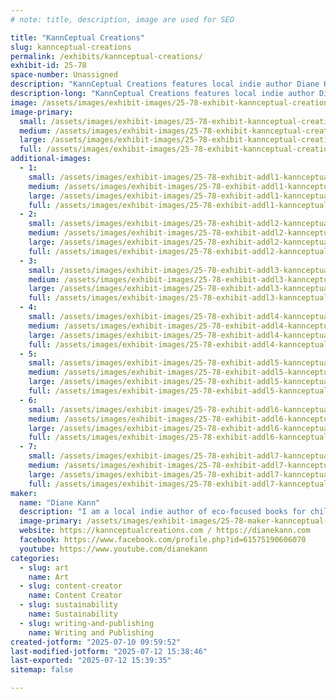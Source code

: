 ```yaml
---
# note: title, description, image are used for SEO

title: "KannCeptual Creations"
slug: kannceptual-creations
permalink: /exhibits/kannceptual-creations/
exhibit-id: 25-78
space-number: Unassigned
description: "KannCeptual Creations features local indie author Diane Kann eco-focused books, artwork, and more!"
description-long: "KannCeptual Creations features local indie author Diane Kann eco-focused books, artwork, and related items. 3d objects created by her son, Devin Kann, are also featured as they relate to the eco-focus."
image: /assets/images/exhibit-images/25-78-exhibit-kannceptual-creations-byte-brigade-cover-large.png
image-primary: 
  small: /assets/images/exhibit-images/25-78-exhibit-kannceptual-creations-byte-brigade-cover-small.png
  medium: /assets/images/exhibit-images/25-78-exhibit-kannceptual-creations-byte-brigade-cover-medium.png
  large: /assets/images/exhibit-images/25-78-exhibit-kannceptual-creations-byte-brigade-cover-large.png
  full: /assets/images/exhibit-images/25-78-exhibit-kannceptual-creations-byte-brigade-cover-full.png
additional-images: 
  - 1:
    small: /assets/images/exhibit-images/25-78-exhibit-addl1-kannceptual-creations-triangle-cover-6504-small.png
    medium: /assets/images/exhibit-images/25-78-exhibit-addl1-kannceptual-creations-triangle-cover-6504-medium.png
    large: /assets/images/exhibit-images/25-78-exhibit-addl1-kannceptual-creations-triangle-cover-6504-large.png
    full: /assets/images/exhibit-images/25-78-exhibit-addl1-kannceptual-creations-triangle-cover-6504-full.png
  - 2:
    small: /assets/images/exhibit-images/25-78-exhibit-addl2-kannceptual-creations-gree-code-cover-small.png
    medium: /assets/images/exhibit-images/25-78-exhibit-addl2-kannceptual-creations-gree-code-cover-medium.png
    large: /assets/images/exhibit-images/25-78-exhibit-addl2-kannceptual-creations-gree-code-cover-large.png
    full: /assets/images/exhibit-images/25-78-exhibit-addl2-kannceptual-creations-gree-code-cover-full.png
  - 3:
    small: /assets/images/exhibit-images/25-78-exhibit-addl3-kannceptual-creations-reef-1-cover-small.png
    medium: /assets/images/exhibit-images/25-78-exhibit-addl3-kannceptual-creations-reef-1-cover-medium.png
    large: /assets/images/exhibit-images/25-78-exhibit-addl3-kannceptual-creations-reef-1-cover-large.png
    full: /assets/images/exhibit-images/25-78-exhibit-addl3-kannceptual-creations-reef-1-cover-full.png
  - 4:
    small: /assets/images/exhibit-images/25-78-exhibit-addl4-kannceptual-creations-reef-bookmarks-small.png
    medium: /assets/images/exhibit-images/25-78-exhibit-addl4-kannceptual-creations-reef-bookmarks-medium.png
    large: /assets/images/exhibit-images/25-78-exhibit-addl4-kannceptual-creations-reef-bookmarks-large.png
    full: /assets/images/exhibit-images/25-78-exhibit-addl4-kannceptual-creations-reef-bookmarks-full.png
  - 5:
    small: /assets/images/exhibit-images/25-78-exhibit-addl5-kannceptual-creations-julian-egg-cover-small.png
    medium: /assets/images/exhibit-images/25-78-exhibit-addl5-kannceptual-creations-julian-egg-cover-medium.png
    large: /assets/images/exhibit-images/25-78-exhibit-addl5-kannceptual-creations-julian-egg-cover-large.png
    full: /assets/images/exhibit-images/25-78-exhibit-addl5-kannceptual-creations-julian-egg-cover-full.png
  - 6:
    small: /assets/images/exhibit-images/25-78-exhibit-addl6-kannceptual-creations-pla-small.png
    medium: /assets/images/exhibit-images/25-78-exhibit-addl6-kannceptual-creations-pla-medium.png
    large: /assets/images/exhibit-images/25-78-exhibit-addl6-kannceptual-creations-pla-large.png
    full: /assets/images/exhibit-images/25-78-exhibit-addl6-kannceptual-creations-pla-full.png
  - 7:
    small: /assets/images/exhibit-images/25-78-exhibit-addl7-kannceptual-creations-reef-bookmarks-1-front-small.png
    medium: /assets/images/exhibit-images/25-78-exhibit-addl7-kannceptual-creations-reef-bookmarks-1-front-medium.png
    large: /assets/images/exhibit-images/25-78-exhibit-addl7-kannceptual-creations-reef-bookmarks-1-front-large.png
    full: /assets/images/exhibit-images/25-78-exhibit-addl7-kannceptual-creations-reef-bookmarks-1-front-full.png
maker: 
  name: "Diane Kann"
  description: "I am a local indie author of eco-focused books for children and science fantasy books with eco-hopepunk focus for YA/adults. I also create related swag (bookmarks, posters, pictures, artwork, 3d objects) and sell the books, the swag, and plushies that are related to my books."
  image-primary: /assets/images/exhibit-images/25-78-maker-kannceptual-creations-kcc-logo-new-medium.jpg
  website: https://kannceptualcreations.com / https://dianekann.com
  facebook: https://www.facebook.com/profile.php?id=61575190606070
  youtube: https://www.youtube.com/dianekann
categories: 
  - slug: art
    name: Art
  - slug: content-creator
    name: Content Creator
  - slug: sustainability
    name: Sustainability
  - slug: writing-and-publishing
    name: Writing and Publishing
created-jotform: "2025-07-10 09:59:52"
last-modified-jotform: "2025-07-12 15:38:46"
last-exported: "2025-07-12 15:39:35"
sitemap: false

---
```


